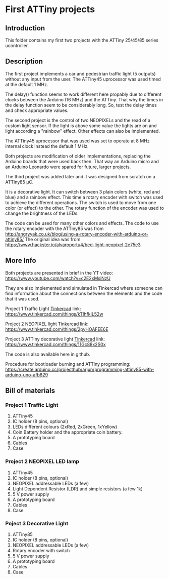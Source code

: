 # First ATTiny projects

## Introduction

This folder contains my first two projects with the ATTiny 25/45/85 series ucontroller.

## Description

The first project implements a car and pedestrian traffic light (5 outputs) without any input from the user. The ATTiny45 uprocessor was used timed at the default 1 MHz. 

The delay() function seems to work different here propably due to different clocks between the Arduino (16 MHz) and the ATTiny. That why the times in the delay function seem to be considerably long. So, test the delay times and check appropriate values. 

The second project is the control of two NEOPIXELs and the read of a custom light sensor. If the light is above some value the lights are on and light according a "rainbow" effect. Other effects can also be implemented. 

The ATTiny45 uprocessor that was used was set to operate at 8 MHz internal clock instead the default 1 MHz.

Both projects are modification of older implementations, replacing the Arduino boards that were used back then. That way an Arduino micro and an Arduino Leonardo were spared for future, larger projects. 

The third project was added later and it was designed from scratch on a ATTiny85 μC. 

It is a decorative light. It can switch between 3 plain colors (white, red and blue) and a rainbow effect. This time a rotary encoder with switch was used to achieve the different operations. The switch is used to move from one color (or effect) to the other. The rotary function of the encoder was used to change the brightness of the LEDs.

The code can be used for many other colors and effects. 
The code to use  the rotary encoder with the ATTiny85 was from http://angryyak.co.uk/blog/using-a-rotary-encoder-with-arduino-or-attiny85/ 
The original idea was from https://www.hackster.io/alvaroportu4/bed-light-neopixel-2e75e3 


## More Info

Both projects are presented in brief in the YT video: https://www.youtube.com/watch?v=c2E2xMsiNzU

They are also  implemented and simulated in Tinkercad where someone can find information about the connections between the elements and the code that it was used. 

Project 1 Traffic Light [Tinkercad](https://www.tinkercad.com/) link: https://www.tinkercad.com/things/kTIhfkIL52w 

Project 2 NEOPIXEL light [Tinkercad](https://www.tinkercad.com/) link: https://www.tinkercad.com/things/2pyHOAFEE6E 

Project 3 ATTiny decorative light [Tinkercad](https://www.tinkercad.com/) link: https://www.tinkercad.com/things/11Gc88x2S0x

The code is also available here in github.

Procedure for bootloader burning and ATTiny programming: https://create.arduino.cc/projecthub/arjun/programming-attiny85-with-arduino-uno-afb829


## Bill of materials

### Project 1 Traffic Light

1. ATTiny45
2. IC holder (8 pins, optional)
3. LEDs different colours (2xRed, 2xGreen, 1xYellow)
4. Coin Battery holder and the appropriate coin battery. 
5. A prototyping board
6. Cables
7. Case

### Project 2 NEOPIXEL LED lamp

1. ATTiny45
2. IC holder (8 pins, optional)
3. NEOPIXEL addressable LEDs (a few)
4. Light Dependent Resistor (LDR) and simple resistors (a few 1k)
5. 5 V power supply
6. A prototyping board
7. Cables
8. Case


### Poject 3 Decorative Light

1. ATTiny85
2. IC holder (8 pins, optional)
3. NEOPIXEL addressable LEDs (a few)
4. Rotary encoder with switch
5. 5 V power supply
6. A prototyping board
7. Cables
8. Case
